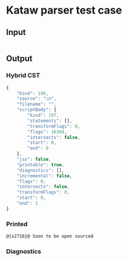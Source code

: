 # Kataw parser test case

## Input

`````js


`````

## Output


### Hybrid CST


```javascript
{
    "kind": 196,
    "source": "\n",
    "filename": "",
    "scriptBody": {
        "kind": 197,
        "statements": [],
        "transformFlags": 0,
        "flags": 16384,
        "intersects": false,
        "start": 0,
        "end": 0
    },
    "jsx": false,
    "printable": true,
    "diagnostics": [],
    "incremental": false,
    "flags": 0,
    "intersects": false,
    "transformFlags": 0,
    "start": 0,
    "end": 1
}
```

### Printed


```javascript
@{x2716}@ Soon to be open sourced
```

### Diagnostics


```javascript

```

